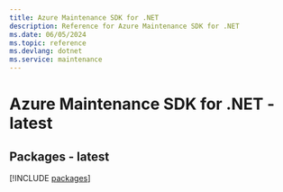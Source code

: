 ```yaml
---
title: Azure Maintenance SDK for .NET
description: Reference for Azure Maintenance SDK for .NET
ms.date: 06/05/2024
ms.topic: reference
ms.devlang: dotnet
ms.service: maintenance
---
```

# Azure Maintenance SDK for .NET - latest
## Packages - latest
[!INCLUDE [packages](maintenance-index.md)]